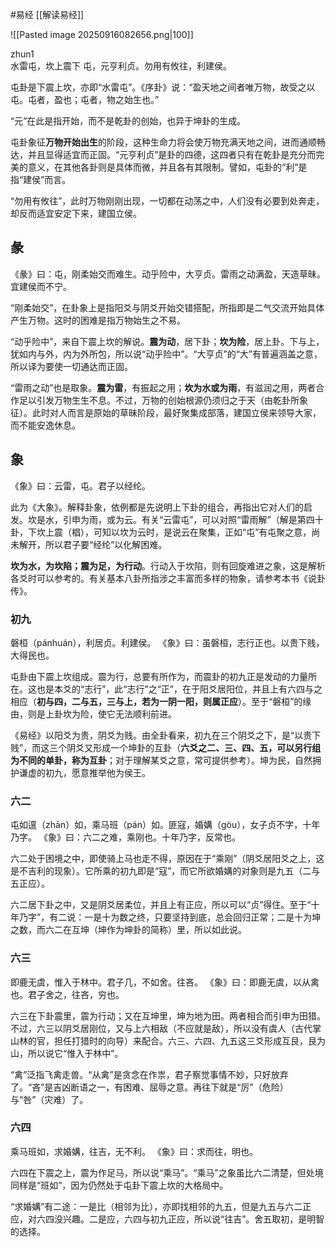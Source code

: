 #易经 [[解读易经]]

![[Pasted image 20250916082656.png|100]]

zhun1    
水雷屯，坎上震下
屯，元亨利贞。勿用有攸往，利建侯。

屯卦是下震上坎，亦即“水雷屯”。《序卦》说：“盈天地之间者唯万物，故受之以屯。屯者，盈也；屯者，物之始生也。”

“元”在此是指开始，而不是乾卦的创始，也异于坤卦的生成。

屯卦象征**万物开始出生**的阶段，这种生命力将会使万物充满天地之间，进而通顺畅达，并且显得适宜而正固。“元亨利贞”是卦的四德，这四者只有在乾卦是充分而完美的意义，在其他各卦则是具体而微，并且各有其限制。譬如，屯卦的“利”是指“建侯”而言。

“勿用有攸往”，此时万物刚刚出现，一切都在动荡之中，人们没有必要到处奔走，却反而适宜安定下来，建国立侯。


## 彖
《彖》曰：屯，刚柔始交而难生。动乎险中，大亨贞。雷雨之动满盈，天造草昧。宜建侯而不宁。

“刚柔始交”，在卦象上是指阳爻与阴爻开始交错搭配，所指即是二气交流开始具体产生万物。这时的困难是指万物始生之不易。

“动乎险中”，来自下震上坎的解说。**震为动**，居下卦；**坎为险**，居上卦。下与上，犹如内与外，内为外所包，所以说“动乎险中”。“大亨贞”的“大”有普遍涵盖之意，所以译为要使一切通达而正固。

“雷雨之动”也是取象。**震为雷**，有振起之用；**坎为水或为雨**，有滋润之用，两者合作足以引发万物生生不息。不过，万物的创始根源仍须归之于天（由乾卦所象征）。此时对人而言是原始的草昧阶段，最好聚集成部落，建国立侯来领导大家，而不能安逸休息。


## 象
《象》曰：云雷，屯。君子以经纶。

此为《大象》。解释卦象，依例都是先说明上下卦的组合，再指出它对人们的启发。坎是水，引申为雨，或为云。有关“云雷屯”，可以对照“雷雨解”（解是第四十卦，下坎上震（椙），可知以坎为云时，是说云在聚集，正如“屯”有屯聚之意，尚未解开，所以君子要“经纶”以化解困难。

**坎为水，为坎陷；震为足，为行动**。行动入于坎陷，则有回旋难进之象，这是解析各爻时可以参考的。有关基本八卦所指涉之丰富而多样的物象，请参考本书《说卦传》。


### 初九
磐桓（pánhuán），利居贞。利建侯。
《象》曰：虽磐桓，志行正也。以贵下贱，大得民也。

屯卦由下震上坎组成。震为行，总要有所作为，而震卦的初九正是发动的力量所在。这也是本爻的“志行”，此“志行”之“正”，在于阳爻居阳位，并且上有六四与之相应（**初与四，二与五，三与上，若为一阴一阳，则属正应**）。至于“磐桓”的缘由，则是上卦坎为险，使它无法顺利前进。

《易经》以阳爻为贵，阴爻为贱。由全卦看来，初九在三个阴爻之下，是“以贵下贱”，而这三个阴爻又形成一个坤卦的互卦（**六爻之二、三、四、五，可以另行组为不同的单卦，称为互卦**；对于理解某爻之意，常可提供参考）。坤为民，自然拥护谦虚的初九，愿意推举他为侯王。

### 六二
屯如邅（zhān）如，乘马班（pán）如。匪寇，婚媾（gòu），女子贞不字，十年乃字。
《象》曰：六二之难，乘刚也。十年乃字，反常也。

六二处于困境之中，即使骑上马也走不得，原因在于“乘刚”（阴爻居阳爻之上，这是不吉利的现象）。它所乘的初九即是“寇”，而它所欲婚媾的对象则是九五（二与五正应）。

六二居下卦之中，又是阴爻居柔位，并且上有正应，所以可以“贞”得住。至于“十年乃字”，有二说：一是十为数之终，只要坚持到底，总会回归正常；二是十为坤之数，而六二在互坤（坤作为坤卦的简称）里，所以如此说。


### 六三
即鹿无虞，惟入于林中。君子几，不如舍。往吝。
《象》曰：即鹿无虞，以从禽也。君子舍之，往吝，穷也。

六三在下卦震里，震为行动；又在互坤里，坤为地为田。两者相合而引申为田猎。不过，六三以阴爻居刚位，又与上六相敌（不应就是敌），所以没有虞人（古代掌山林的官，担任打猎时的向导）来配合。六三、六四、九五这三爻形成互艮，艮为山，所以说它“惟入于林中”。

“禽”泛指飞禽走兽。“从禽”是贪念在作祟，君子察觉事情不妙，只好放弃了。“吝”是吉凶断语之一，有困难、屈辱之意。再往下就是“厉”（危险）与“咎”（灾难）了。


### 六四
乘马班如，求婚媾，往吉，无不利。
《象》曰：求而往，明也。

六四在下震之上，震为作足马，所以说“乘马”。“乘马”之象虽比六二清楚，但处境同样是“班如”，因为仍然处于屯卦下震上坎的大格局中。

“求婚媾”有二途：一是比（相邻为比），亦即找相邻的九五，但是九五与六二正应，对六四没兴趣。二是应，六四与初九正应，所以说“往吉”。舍五取初，是明智的选择。










































